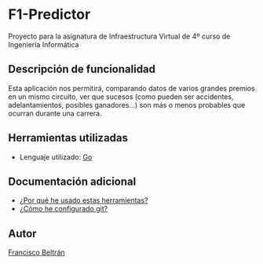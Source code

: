 # F1-Predictor
Proyecto para la asignatura de Infraestructura Virtual de 4º curso de Ingeniería Informática

## Descripción de funcionalidad

Esta aplicación nos permitirá, comparando datos de varios grandes premios en un mismo circuito, ver que sucesos (como pueden ser accidentes, adelantamientos, posibles ganadores...) son más o menos probables que ocurran durante una carrera.

## Herramientas utilizadas

- Lenguaje utilizado: [Go](https://golang.org/)

## Documentación adicional

- [¿Por qué he usado estas herramientas?](./docs/herramientas.md)
- [¿Cómo he configurado git?](./docs/configuracion.md)

## Autor

[Francisco Beltrán](https://github.com/currobeltran)